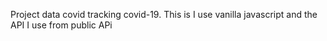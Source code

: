 Project data covid tracking covid-19. This is I use vanilla javascript and the API I use from public APi
